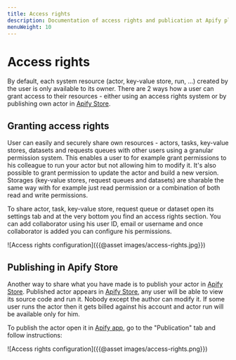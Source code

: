 ```yaml
---
title: Access rights
description: Documentation of access rights and publication at Apify platform.
menuWeight: 10
---
```


# [](./acess_rights)Access rights

By default, each system resource (actor, key-value store, run, ...) created by the user is only available to its owner. There are 2 ways how a user can grant access to their resources - either using an access rights system or by publishing own actor in [Apify Store](https://apify.com/store).

## Granting access rights

User can easily and securely share own resources - actors, tasks, key-value stores, datasets and requests queues with other users using a granular permission system. This enables a user to for example grant permissions to his colleague to run your actor but not allowing him to modify it. It's also possible to grant permission to update the actor and build a new version. Storages (key-value stores, request queues and datasets) are sharable the same way with for example just read permission or a combination of both read and write permissions.

To share actor, task, key-value store, request queue or dataset open its settings tab and at the very bottom you find an access rights section. You can add collaborator using his user ID, email or username and once collaborator is added you can configure his permissions.

![Access rights configuration]({{@asset images/access-rights.jpg}})

## Publishing in Apify Store

Another way to share what you have made is to publish your actor in [Apify Store](https://apify.com/store). Published actor appears in [Apify Store](https://apify.com/store), any user will be able to view its source code and run it. Nobody except the author can modify it. If some user runs the actor then it gets billed against his account and actor run will be available only for him.

To publish the actor open it in [Apify app](https://my.apify.com), go to the "Publication" tab and follow instructions:

![Access rights configuration]({{@asset images/access-rights.png}})
